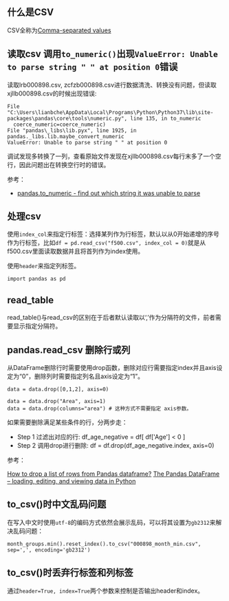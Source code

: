 ## 什么是CSV

CSV全称为[Comma-separated values](https://en.wikipedia.org/wiki/Comma-separated_values)


## 读取csv 调用`to_numeric()`出现`ValueError: Unable to parse string " " at position 0`错误

读取lrb000898.csv, zcfzb000898.csv进行数据清洗、转换没有问题，但读取xjllb000898.csv的时候出现错误:

```
File "C:\Users\lianbche\AppData\Local\Programs\Python\Python37\lib\site-packages\pandas\core\tools\numeric.py", line 135, in to_numeric
  coerce_numeric=coerce_numeric)
File "pandas\_libs\lib.pyx", line 1925, in pandas._libs.lib.maybe_convert_numeric
ValueError: Unable to parse string " " at position 0
```

调试发现多转换了一列，查看原始文件发现在xjllb000898.csv每行末多了一个空行，因此问题出在转换空行时的错误。

参考：

- [pandas.to_numeric - find out which string it was unable to parse](https://stackoverflow.com/questions/40790031/pandas-to-numeric-find-out-which-string-it-was-unable-to-parse)

## 处理csv

使用`index_col`来指定行标签：选择某列作为行标签，默认以从0开始递增的序号作为行标签，比如`df = pd.read_csv("f500.csv", index_col = 0)`就是从f500.csv里面读取数据并且将首列作为index使用。

使用`header`来指定列标签。

```
import pandas as pd
```


## read_table

read_table()与read_csv的区别在于后者默认读取以‘,’作为分隔符的文件，前者需要显示指定分隔符。




## pandas.read_csv 删除行或列

从DataFrame删除行时需要使用drop函数，删除对应行需要指定index并且axis设定为“0”，删除列时需要指定列名且axis设定为“1”。

```
data = data.drop([0,1,2], axis=0)

data = data.drop("Area", axis=1)
data = data.drop(columns="area") # 这种方式不需要指定 axis参数。
```

如果需要删除满足某些条件的行，分两步走：

- Step 1 过滤出对应的行: df_age_negative = df[ df['Age'] < 0 ]
- Step 2 调用drop进行删除: df = df.drop(df_age_negative.index, axis=0)

参考：

[How to drop a list of rows from Pandas dataframe?](https://stackoverflow.com/questions/14661701/how-to-drop-a-list-of-rows-from-pandas-dataframe)
[The Pandas DataFrame – loading, editing, and viewing data in Python](https://www.shanelynn.ie/using-pandas-dataframe-creating-editing-viewing-data-in-python/)


## to_csv()时中文乱码问题

在写入中文时使用`utf-8`的编码方式依然会展示乱码，可以将其设置为`gb2312`来解决乱码问题：

```
month_groups.min().reset_index().to_csv("000898_month_min.csv", sep=',', encoding='gb2312')
```


## to_csv()时丢弃行标签和列标签

通过`header=True, index=True`两个参数来控制是否输出header和index。